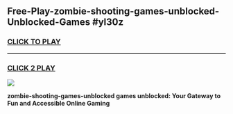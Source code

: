 
## Free-Play-zombie-shooting-games-unblocked-Unblocked-Games #yl30z
<h3>
<a href="https://news.freeplayer.one?title=zombie-shooting-games-unblocked&ref=8M">CLICK TO PLAY</a></h3>
<hr>

<h3>
<a href="https://news.freeplayer.one?title=zombie-shooting-games-unblocked&ref=8M">CLICK 2 PLAY</a>
  
</h3>

<a href="https://news.freeplayer.one?title=zombie-shooting-games-unblocked&ref=8M"><img src="https://clearcache.store/games.png"></a>


**zombie-shooting-games-unblocked games unblocked: Your Gateway to Fun and Accessible Online Gaming**

